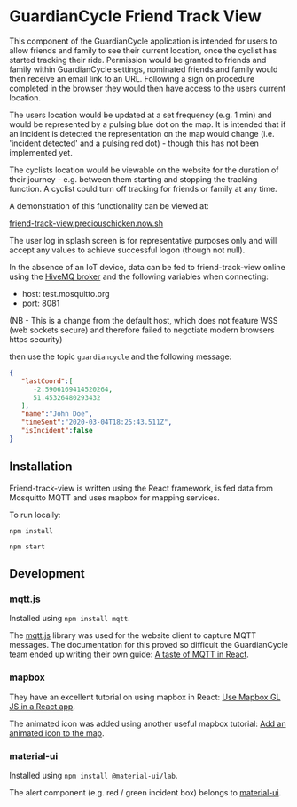 # GuardianCycle Friend Track View

This component of the GuardianCycle application is intended for users to allow friends and family to see their current location, once the cyclist has started tracking their ride.  Permission would be granted to friends and family within GuardianCycle settings, nominated friends and family would then receive an email link to an URL.  Following a sign on procedure completed in the browser they would then have access to the users current location.  

The users location would be updated at a set frequency (e.g. 1 min) and would be represented by a pulsing blue dot on the map.  It is intended that if an incident is detected the representation on the map would change (i.e. 'incident detected' and a pulsing red dot) - though this has not been implemented yet.

The cyclists location would be viewable on the website for the duration of their journey - e.g. between them starting and stopping the tracking function.  A cyclist could turn off tracking for friends or family at any time.

A demonstration of this functionality can be viewed at:

[friend-track-view.preciouschicken.now.sh](https://friend-track-view.preciouschicken.now.sh)

The user log in splash screen is for representative purposes only and will accept any values to achieve successful logon (though not null).

In the absence of an IoT device, data can be fed to friend-track-view online using 
the [HiveMQ broker](http://www.hivemq.com/demos/websocket-client/) and the following variables when connecting:

- host: test.mosquitto.org
- port: 8081

(NB - This is a change from the default host, which does not feature WSS (web sockets secure) and therefore failed to negotiate modern browsers https security)

then use the topic `guardiancycle` and the following message:

```json
{
   "lastCoord":[
      -2.5906169414520264,
      51.45326480293432
   ],
   "name":"John Doe",
   "timeSent":"2020-03-04T18:25:43.511Z",
   "isIncident":false
}
```

## Installation

Friend-track-view is written using the React framework, is fed data from Mosquitto MQTT and uses mapbox for mapping services.

To run locally:

`npm install`

`npm start`

## Development

### mqtt.js

Installed using `npm install mqtt`.

The [mqtt.js](https://www.hivemq.com/blog/mqtt-client-library-mqtt-js/) library was used for the website client to capture MQTT messages.  The documentation for this proved so difficult the GuardianCycle team ended up writing their own guide: [A taste of MQTT in React](https://www.preciouschicken.com/blog/posts/a-taste-of-mqtt-in-react/).

### mapbox

They have an excellent tutorial on using mapbox in React: [Use Mapbox GL JS in a React app](https://docs.mapbox.com/help/tutorials/use-mapbox-gl-js-with-react/).

The animated icon was added using another useful mapbox tutorial: [Add an animated icon to the map](https://docs.mapbox.com/mapbox-gl-js/example/add-image-animated/).

### material-ui

Installed using `npm install @material-ui/lab`.

The alert component (e.g. red / green incident box) belongs to [material-ui](https://material-ui.com).

